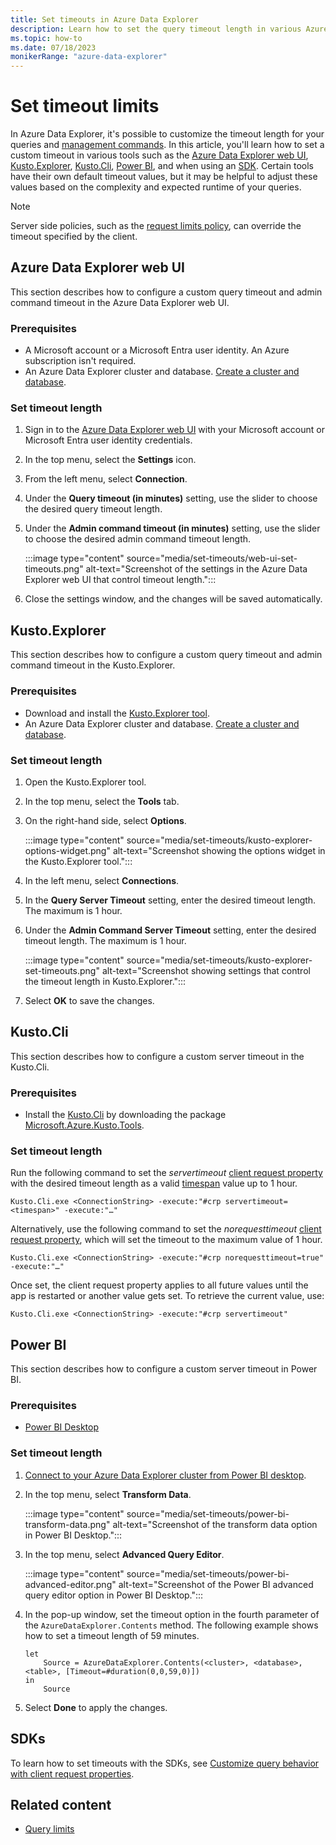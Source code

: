```yaml
---
title: Set timeouts in Azure Data Explorer
description: Learn how to set the query timeout length in various Azure Data Explorer tools, such as Kusto.Explorer and the Azure Data Explorer web UI.
ms.topic: how-to
ms.date: 07/18/2023
monikerRange: "azure-data-explorer"
---
```


# Set timeout limits

In Azure Data Explorer, it's possible to customize the timeout length for your queries and [management commands](management/index.md). In this article, you'll learn how to set a custom timeout in various tools such as the [Azure Data Explorer web UI](/azure/dataexplorer/web-query-data), [Kusto.Explorer](tools/kusto-explorer.md), [Kusto.Cli](/tools/kusto-cli.md), [Power BI](/azure/data-explorer/power-bi-data-connector), and when using an [SDK](#sdks). Certain tools have their own default timeout values, but it may be helpful to adjust these values based on the complexity and expected runtime of your queries.

> [!NOTE]
> Server side policies, such as the [request limits policy](management/request-limits-policy.md), can override the timeout specified by the client.

## Azure Data Explorer web UI

This section describes how to configure a custom query timeout and admin command timeout in the Azure Data Explorer web UI.

### Prerequisites

* A Microsoft account or a Microsoft Entra user identity. An Azure subscription isn't required.
* An Azure Data Explorer cluster and database. [Create a cluster and database](/azure/data-explorer/create-cluster-and-database).

### Set timeout length

1. Sign in to the [Azure Data Explorer web UI](https://dataexplorer.azure.com/home) with your Microsoft account or Microsoft Entra user identity credentials.

1. In the top menu, select the **Settings** icon.

1. From the left menu, select **Connection**.

1. Under the **Query timeout (in minutes)** setting, use the slider to choose the desired query timeout length.

1. Under the **Admin command timeout (in minutes)** setting, use the slider to choose the desired admin command timeout length.

    :::image type="content" source="media/set-timeouts/web-ui-set-timeouts.png" alt-text="Screenshot of the settings in the Azure Data Explorer web UI that control timeout length.":::

1. Close the settings window, and the changes will be saved automatically.

## Kusto.Explorer

This section describes how to configure a custom query timeout and admin command timeout in the Kusto.Explorer.

### Prerequisites

* Download and install the [Kusto.Explorer tool](tools/kusto-explorer.md#installing-kustoexplorer).
* An Azure Data Explorer cluster and database. [Create a cluster and database](/azure/data-explorer/create-cluster-and-database).

### Set timeout length

1. Open the Kusto.Explorer tool.

1. In the top menu, select the **Tools** tab.

1. On the right-hand side, select **Options**.

    :::image type="content" source="media/set-timeouts/kusto-explorer-options-widget.png" alt-text="Screenshot showing the options widget in the Kusto.Explorer tool.":::

1. In the left menu, select **Connections**.

1. In the **Query Server Timeout** setting, enter the desired timeout length. The maximum is 1 hour.

1. Under the **Admin Command Server Timeout** setting, enter the desired timeout length. The maximum is 1 hour.

    :::image type="content" source="media/set-timeouts/kusto-explorer-set-timeouts.png" alt-text="Screenshot showing settings that control the timeout length in Kusto.Explorer.":::

1. Select **OK** to save the changes.

## Kusto.Cli

This section describes how to configure a custom server timeout in the Kusto.Cli.

### Prerequisites

* Install the [Kusto.Cli](tools/kusto-cli.md) by downloading the package [Microsoft.Azure.Kusto.Tools](https://www.nuget.org/packages/Microsoft.Azure.Kusto.Tools/).

### Set timeout length

Run the following command to set the *servertimeout* [client request property](api/netfx/client-request-properties.md) with the desired timeout length as a valid [timespan](query/scalar-data-types/timespan.md) value up to 1 hour.

```dotnet
Kusto.Cli.exe <ConnectionString> -execute:"#crp servertimeout=<timespan>" -execute:"…"
```

Alternatively, use the following command to set the *norequesttimeout* [client request property](api/netfx/client-request-properties.md), which will set the timeout to the maximum value of 1 hour.

```dotnet
Kusto.Cli.exe <ConnectionString> -execute:"#crp norequesttimeout=true" -execute:"…"
```

Once set, the client request property applies to all future values until the app is restarted or another value gets set. To retrieve the current value, use:

```dotnet
Kusto.Cli.exe <ConnectionString> -execute:"#crp servertimeout"
```

## Power BI

This section describes how to configure a custom server timeout in Power BI.

### Prerequisites

* [Power BI Desktop](https://powerbi.microsoft.com/get-started/)

### Set timeout length

1. [Connect to your Azure Data Explorer cluster from Power BI desktop](/azure/data-explorer/power-bi-data-connector).

1. In the top menu, select **Transform Data**.

   :::image type="content" source="media/set-timeouts/power-bi-transform-data.png" alt-text="Screenshot of the transform data option in Power BI Desktop.":::

1. In the top menu, select **Advanced Query Editor**.

   :::image type="content" source="media/set-timeouts/power-bi-advanced-editor.png" alt-text="Screenshot of the Power BI advanced query editor option in Power BI Desktop.":::

1. In the pop-up window, set the timeout option in the fourth parameter of the `AzureDataExplorer.Contents` method. The following example shows how to set a timeout length of 59 minutes.

    ```Power Query M
    let 
        Source = AzureDataExplorer.Contents(<cluster>, <database>, <table>, [Timeout=#duration(0,0,59,0)])
    in
        Source
    ```

1. Select **Done** to apply the changes.

## SDKs

To learn how to set timeouts with the SDKs, see [Customize query behavior with client request properties](api/get-started/app-basic-query.md#customize-query-behavior-with-client-request-properties).

## Related content

* [Query limits](concepts/query-limits.md)
